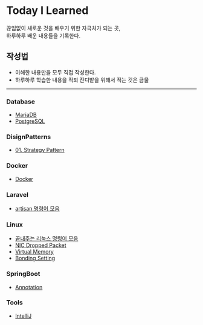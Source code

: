 # Today I Learned

끊임없이 새로운 것을 배우기 위한 자극처가 되는 곳,  
하루하루 배운 내용들을 기록한다.

## 작성법

- 이해한 내용만을 모두 직접 작성한다.
- 하루하루 학습한 내용을 적되 잔디밭을 위해서 적는 것은 금물

---

### Database

- [MariaDB](https://github.com/PAPION93/TIL/blob/master/Database/mariaDB.md)
- [PostgreSQL](https://github.com/PAPION93/TIL/blob/master/Database/postgreSQL.md)

### DisignPatterns

- [01. Strategy Pattern](https://github.com/PAPION93/TIL/blob/master/DisignPatterns/01_strategy_pattern.md)

### Docker

- [Docker](https://github.com/PAPION93/TIL/blob/master/Docker/docker-command.md)

### Laravel

- [artisan 명령어 모음](https://github.com/PAPION93/TIL/blob/master/Laravel/artisan_command.md)

### Linux

- [끝내주는 리눅스 명령어 모음](https://github.com/PAPION93/TIL/blob/master/Linux/awesome-mix-command.md)
- [NIC Dropped Packet](https://github.com/PAPION93/TIL/blob/master/Linux/packet_dropped.md)
- [Virtual Memory](https://github.com/PAPION93/TIL/blob/master/Linux/virtual-memory.md)
- [Bonding Setting](https://github.com/PAPION93/TIL/blob/master/Linux/bonding_settings.md)

### SpringBoot

- [Annotation](https://github.com/PAPION93/TIL/blob/master/SpringBoot/annotation.md)

### Tools

- [IntelliJ](https://github.com/PAPION93/TIL/blob/master/Tools/intelliJ.md)
